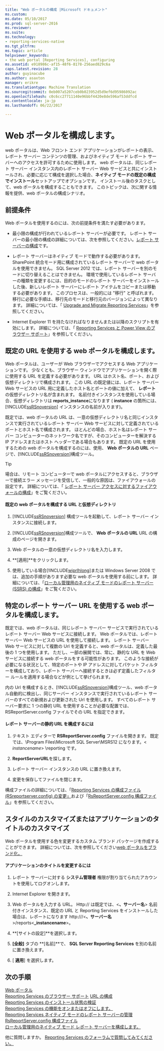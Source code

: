 ```yaml
---
title: "Web ポータルの構成 |Microsoft ドキュメント"
ms.custom: 
ms.date: 05/10/2017
ms.prod: sql-server-2016
ms.reviewer: 
ms.suite: 
ms.technology:
- reporting-services-native
ms.tgt_pltfrm: 
ms.topic: article
helpviewer_keywords:
- the web portal [Reporting Services], configuring
ms.assetid: e918986c-af15-48f6-8178-256aed829c6a
caps.latest.revision: 28
author: guyinacube
ms.author: asaxton
manager: erikre
ms.translationtype: Machine Translation
ms.sourcegitcommit: 0eb007a5207ceb0b023952d5d9ef6d95986092ac
ms.openlocfilehash: c0c6cc27711140e96bbf4420e8de596af53ddfcd
ms.contentlocale: ja-jp
ms.lasthandoff: 06/22/2017

---
```

# <a name="configure-the-web-portal"></a>Web ポータルを構成します。

web ポータルは、Web フロント エンド アプリケーションがレポートの表示、レポート サーバー コンテンツの管理、およびネイティブ モード レポート サーバーへのアクセスを許可するために使用します。 web ポータルは、同じレポート サーバー インスタンス内のレポート サーバー Web サービスと共にインストールされ、必要に応じて構成を選択した場合、**ネイティブ モードの既定の構成でインストール**セットアップでオプションです。 インストール後のタスクとして、web ポータルを構成することもできます。 このトピックは、次に関する情報を提供、web ポータルの構成シナリオ。

## <a name="prerequisites"></a>前提条件

Web ポータルを使用するのには、次の前提条件を満たす必要があります。

- 最小限の構成が行われているレポート サーバーが必要です。 レポート サーバーの最小限の構成の詳細については、次を参照してください。[レポート サーバーの構成](../../reporting-services/report-server/configure-a-report-server-reporting-services-native-mode.md)です。

- レポート サーバーはネイティブ モードで動作する必要があります。 SharePoint 統合モード用に構成されているレポート サーバーで web ポータルを使用できません。 SQL Server 2012 では、レポート サーバーを別のモードに切り替えることはできません。 環境で使用しているレポート サーバーの種類を変更するには、目的のモードのレポート サーバーをインストールした後、新しいレポート サーバーにレポート アイテムをコピーまたは移動する必要があります。 このプロセスは、一般的には "移行" と呼ばれます。 移行に必要な手順は、移行先のモードと移行元のバージョンによって異なります。 詳細については、「 [Upgrade and Migrate Reporting Services](../../reporting-services/install-windows/upgrade-and-migrate-reporting-services.md)」を参照してください。

- Internet Explorer 11 を持たなければなりませんまたは以降のスクリプトを有効にします。 詳細については、「 [Reporting Services と Power View のブラウザー サポート](../../reporting-services/browser-support-for-reporting-services-and-power-view.md)」を参照してください。

## <a name="configure-the-web-portal-to-use-the-default-url"></a>既定の URL を使用する web ポータルを構成します。

Web ポータルは、ユーザーが Web ブラウザーでアクセスする Web アプリケーションです。 少なくとも、ブラウザー ウィンドウでアプリケーションを開く際に使用する URL を定義する必要があります。 URL はホスト名、ポート、および仮想ディレクトリで構成されます。 この URL の既定値には、レポート サーバー Web サービスの URL 用に定義したホスト名とポートの値に加えて、 **レポート** の仮想ディレクトリ名が含まれます。 名前付きインスタンスを使用している場合、仮想ディレクトリは **reports_instance**になります ( **instance** の箇所には、 [!INCLUDE[ssRSnoversion](../../includes/ssrsnoversion-md.md)] インスタンスの名前が入ります)。

既定では、web ポータルの URL は、一意の仮想ディレクトリ名と同じインスタンスで実行されているレポート サーバー Web サービスに対して定義されているポートとホスト名で構成されます。 ほとんどの場合、ホスト名はレポート サーバー コンピューターのネットワーク名ですが、そのコンピューターを解決する IP アドレスまたはホスト ヘッダーである場合もあります。 既定の URL を使用するための web ポータルを構成するのには、使用、 **Web ポータルの URL**  ページで、[!INCLUDE[ssRSnoversion](../../includes/ssrsnoversion-md.md)]構成ツール。

> [!TIP]
> 場合は、リモート コンピューターで web ポータルにアクセスすると、ブラウザーで接続エラー メッセージを受信して、一般的な原因は、ファイアウォールの設定です。 詳細については、「 [レポート サーバー アクセスに対するファイアウォールの構成](../../reporting-services/report-server/configure-a-firewall-for-report-server-access.md)」をご覧ください。

#### <a name="to-configure-the-default-the-web-portal-url-and-virtual-directory"></a>既定の web ポータルを構成する URL と仮想ディレクトリ

1. [!INCLUDE[ssRSnoversion](../../includes/ssrsnoversion-md.md)] 構成ツールを起動して、レポート サーバー インスタンスに接続します。

2. [!INCLUDE[ssRSnoversion](../../includes/ssrsnoversion-md.md)]構成ツールで、 **Web ポータルの URL** URL の構成のページを開きます。

3. Web ポータルの一意の仮想ディレクトリ名を入力します。

4. **[適用]**をクリックします。

5. 使用している場合[!INCLUDE[wiprlhlong](../../includes/wiprlhlong-md.md)]または Windows Server 2008 では、追加の手順があります必要な web ポータルを使用する前にします。 詳細については、「[ローカル管理用のネイティブ モードのレポート サーバー &#40;SSRS&#41; の構成](../../reporting-services/report-server/configure-a-native-mode-report-server-for-local-administration-ssrs.md)」をご覧ください。

## <a name="configure-the-web-portal-to-use-a-specific-report-server-url"></a>特定のレポート サーバー URL を使用する web ポータルを構成します。

既定では、web ポータルは、同じレポート サーバー サービスで実行されているレポート サーバー Web サービスに接続します。 Web ポータルでは、レポート サーバー Web サービスの URL を使用して接続します。 レポート サーバー Web サービスに対して複数の Url を定義すると、web ポータルは、定義した最後の 1 つを使用します。 ただし、一部の展開では、常に、静的な URL を Web サービスに接続する web ポータルをする可能性があります。 このような接続が必要になる状況として、特定のポートや IP アドレスに対してパケット フィルターを構成しており、レポート サーバーへ接続するときは必ず定義したフィルター ルールを適用する場合などが例として挙げられます。

内の Url を構成するとき、[!INCLUDE[ssRSnoversion](../../includes/ssrsnoversion-md.md)]構成ツール、web ポータル自動的に検出し、同じサーバー インスタンスで実行されているレポート サーバーのすべての新規および更新された Url を使用します。 すべてのレポート サーバー要求に 1 つの静的 URL を使用することが必要な配置では、RSReportServer.config ファイルでその URL を指定できます。

#### <a name="to-configure-a-static-report-server-url"></a>レポート サーバーの静的 URL を構成するには

1. テキスト エディターで **RSReportServer.config** ファイルを開きます。 既定では、\Program Files\Microsoft SQL Server\MSRS12 になります。\< *instancename*> \reporting です。  

2. **ReportServerURL**を探します。

3. レポート サーバー インスタンスの URL に置き換えます。

4. 変更を保存してファイルを閉じます。

構成ファイルの詳細については、「[Reporting Services の構成ファイル &#40;RSreportserver.config&#41; の変更」](../../reporting-services/report-server/modify-a-reporting-services-configuration-file-rsreportserver-config.md)および「[RsReportServer.config 構成ファイル](../../reporting-services/report-server/rsreportserver-config-configuration-file.md)」を参照してください。

## <a name="customize-styles-or-application-title"></a>スタイルのカスタマイズまたはアプリケーションのタイトルのカスタマイズ

Web ポータルを使用する色を変更するカスタム ブランド パッケージを作成することができます。 詳細については、次を参照してください[web ポータルをブランド化。](../branding-the-web-portal.md)

#### <a name="to-modify-application-title"></a>アプリケーションのタイトルを変更するには

1. レポート サーバーに対する **システム管理者** 権限が割り当てられたアカウントを使用してログオンします。

2. Internet Explorer を開きます。

3. Web ポータルを入力する URL。 Http:// は既定では、\<**、サーバー名**> 名前付きインスタンス、既定の URL と Reporting Services をインストールした場合は、レポートになります http:///\<**、サーバー名**>/reports\<**_instancename**>。

4. **[サイトの設定]**を選択します。

5. **[全般]** タブの **[名前]**で、 **SQL Server Reporting Services** を別の名前に置き換えます。

6. [ **適用**] を選択します。

## <a name="next-steps"></a>次の手順

[Web ポータル](../../reporting-services/web-portal-ssrs-native-mode.md)  
[Reporting Services のブラウザー サポート](../../reporting-services/browser-support-for-reporting-services-and-power-view.md)
[URL の構成](../../reporting-services/install-windows/configure-a-url-ssrs-configuration-manager.md)   
[Reporting Services のインストール状態の検証](../../reporting-services/install-windows/verify-a-reporting-services-installation.md)   
[Reporting Services の機能をオンまたはオフにします。](../../reporting-services/report-server/turn-reporting-services-features-on-or-off.md)   
[Reporting Services ネイティブ モードのレポート サーバーの管理](../../reporting-services/report-server/manage-a-reporting-services-native-mode-report-server.md)   
[RsReportServer.config 構成ファイル](../../reporting-services/report-server/rsreportserver-config-configuration-file.md)   
[ローカル管理用のネイティブ モード レポート サーバーを構成します。](../../reporting-services/report-server/configure-a-native-mode-report-server-for-local-administration-ssrs.md)

 他に質問しますか。 [Reporting Services のフォーラムで質問してみてください。](http://go.microsoft.com/fwlink/?LinkId=620231)
